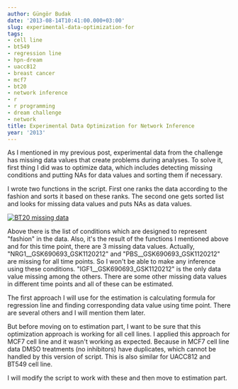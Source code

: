 ```yaml
---
author: Güngör Budak
date: '2013-08-14T10:41:00.000+03:00'
slug: experimental-data-optimization-for
tags:
- cell line
- bt549
- regression line
- hpn-dream
- uacc812
- breast cancer
- mcf7
- bt20
- network inference
- r
- r programming
- dream challenge
- network
title: Experimental Data Optimization for Network Inference
year: '2013'
---
```


As I mentioned in my previous post, experimental data from the challenge has missing data values that create problems during analyses. To solve it, first thing I did was to optimize data, which includes detecting missing conditions and putting NAs for data values and sorting them if necessary.

I wrote two functions in the script. First one ranks the data according to the fashion and sorts it based on these ranks. The second one gets sorted list and looks for missing data values and puts NAs as data values.

[![BT20 missing data](/public/images/bt20-missing-data.png)](/public/images/bt20-missing-data.png)

Above there is the list of conditions which are designed to represent "fashion" in the data. Also, it's the result of the functions I mentioned above and for this time point, there are 3 missing data values. Actually, "NRG1__GSK690693_GSK1120212" and "PBS__GSK690693_GSK1120212" are missing for all time points. So I won't be able to make any inference using these conditions. "IGF1__GSK690693_GSK1120212" is the only data value missing among the others. There are some other missing data values in different time points and all of these can be estimated.

The first approach I will use for the estimation is calculating formula for regression line and finding corresponding data value using time point. There are several others and I will mention them later.

But before moving on to estimation part, I want to be sure that this optimization approach is working for all cell lines. I applied this approach for MCF7 cell line and it wasn't working as expected. Because in MCF7 cell line data DMSO treatments (no inhibitors) have duplicates, which cannot be handled by this version of script. This is also similar for UACC812 and BT549 cell line.

I will modify the script to work with these and then move to estimation part.
